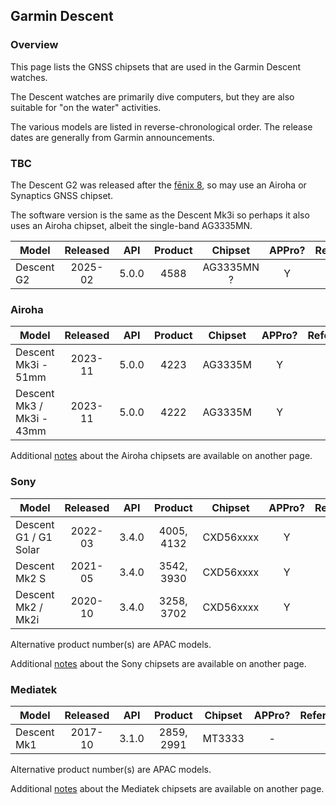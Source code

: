 ## Garmin Descent

### Overview

This page lists the GNSS chipsets that are used in the Garmin Descent watches.

The Descent watches are primarily dive computers, but they are also suitable for "on the water" activities.

The various models are listed in reverse-chronological order. The release dates are generally from Garmin announcements.



### TBC

The Descent G2 was released after the [fēnix 8](fenix.md), so may use an Airoha or Synaptics GNSS chipset.

The software version is the same as the Descent Mk3i so perhaps it also uses an Airoha chipset, albeit the single-band AG3335MN.

| Model                       | Released   | API | Product | Chipset | APPro? | References |
| --------------------------- | :--------: | :--------: | :--------: | :--------: | :--------: | -------- |
| Descent G2 | 2025-02 | 5.0.0 | 4588 | AG3335MN ? | Y |  |



### Airoha

| Model                       | Released   | API | Product | Chipset | APPro? | References |
| --------------------------- | :--------: | :--------: | :--------: | :--------: | :--------: | -------- |
| Descent Mk3i - 51mm | 2023-11 | 5.0.0 | 4223 | AG3335M | Y | |
| Descent Mk3 / Mk3i - 43mm | 2023-11 | 5.0.0 | 4222 | AG3335M | Y | |

Additional [notes](../../../chipsets/airoha/devices.md) about the Airoha chipsets are available on another page.



### Sony

| Model                       | Released   | API | Product | Chipset | APPro? | References |
| --------------------------- | :--------: | :--------: | :--------: | :--------: | :--------: | -------- |
| Descent G1 / G1 Solar | 2022-03 | 3.4.0 | 4005, 4132 | CXD56xxxx | Y | |
| Descent Mk2 S | 2021-05 | 3.4.0 | 3542, 3930 | CXD56xxxx | Y | |
| Descent Mk2 / Mk2i | 2020-10 | 3.4.0 | 3258, 3702 | CXD56xxxx | Y | |

Alternative product number(s) are APAC models.

Additional [notes](../../../chipsets/sony/devices.md) about the Sony chipsets are available on another page.



### Mediatek

| Model                       | Released   | API | Product | Chipset | APPro? | References |
| --------------------------- | :--------: | :--------: | :--------: | :--------: | :--------: | -------- |
| Descent Mk1 | 2017-10 | 3.1.0 | 2859, 2991 | MT3333  | - |                                                              |

Alternative product number(s) are APAC models.

Additional [notes](../../../chipsets/mediatek/devices.md) about the Mediatek chipsets are available on another page.

